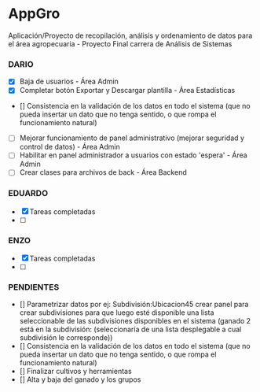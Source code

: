 # AppGro
Aplicación/Proyecto de recopilación, análisis y ordenamiento de datos para el área agropecuaria - Proyecto Final carrera de Análisis de Sistemas

### DARIO
- [X] Baja de usuarios - Área Admin
- [x] Completar botón Exportar y Descargar plantilla - Área Estadísticas
- [] Consistencia en la validación de los datos en todo el sistema (que no pueda insertar un dato que no tenga sentido, o que rompa el funcionamiento natural)
- [ ] Mejorar funcionamiento de panel administrativo (mejorar seguridad y control de datos) - Área Admin
- [ ] Habilitar en panel administrador a usuarios con estado 'espera' - Área Admin
- [ ] Crear clases para archivos de back - Área Backend
### EDUARDO
- [x] Tareas completadas
- [ ]

### ENZO
- [x] Tareas completadas
- [ ]

### PENDIENTES
- [] Parametrizar datos por ej: Subdivisión:Ubicacion45 crear panel para crear subdivisiones para que luego esté disponible una lista seleccionable de las subdivisiones disponibles en el sistema (ganado 2 está en la subdivisión: (seleccionaría de una lista desplegable a cual subdivisión le corresponde))
- [] Consistencia en la validación de los datos en todo el sistema (que no pueda insertar un dato que no tenga sentido, o que rompa el funcionamiento natural)
- [] Finalizar cultivos y herramientas
- [] Alta y baja del ganado y los grupos